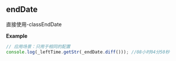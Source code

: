 ## endDate
<p>直接使用-classEndDate</p>

**Example**  
```javascript
// 应用场景：只用于相同的配置
console.log(_leftTime.getStr(_endDate.diff())); //08小时04分50秒
```

